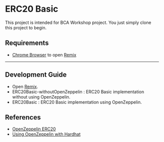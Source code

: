 # ERC20 Basic

This project is intended for BCA Workshop project. You just simply clone this project to begin.

## Requirements
- [Chrome Browser](https://www.google.com/intl/id_id/chrome/) to open [Remix](https://remix.ethereum.org/)
---

## Development Guide
- Open [Remix](https://remix.ethereum.org/).
- ERC20Basic-withoutOpenZeppelin : ERC20 Basic implementation without using OpenZeppelin.
- ERC20Basic : ERC20 Basic implementation using OpenZeppelin.

## References
- [OpenZeppelin ERC20](https://docs.openzeppelin.com/contracts/4.x/tokens)
- [Using OpenZeppelin with Hardhat](https://docs.openzeppelin.com/upgrades-plugins/1.x/hardhat-upgrades)

